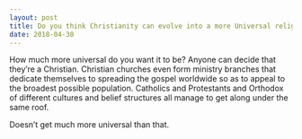 ```yaml
---
layout: post
title: Do you think Christianity can evolve into a more Universal religion?
date: 2018-04-30
---
```


<p>How much more universal do you want it to be? Anyone can decide that they’re a Christian. Christian churches even form ministry branches that dedicate themselves to spreading the gospel worldwide so as to appeal to the broadest possible population. Catholics and Protestants and Orthodox of different cultures and belief structures all manage to get along under the same roof.</p><p>Doesn’t get much more universal than that.</p>
